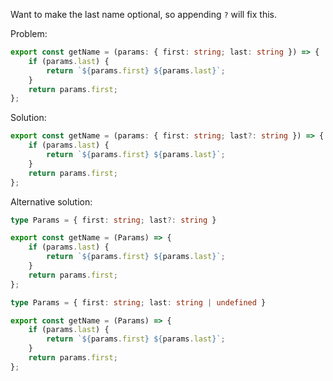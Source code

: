 Want to make the last name optional, so appending `?` will fix this. 

Problem:

```ts
export const getName = (params: { first: string; last: string }) => {
	if (params.last) {
		return `${params.first} ${params.last}`;
	}
	return params.first;
};
```

Solution:

```ts
export const getName = (params: { first: string; last?: string }) => {
	if (params.last) {
		return `${params.first} ${params.last}`;
	}
	return params.first;
};
```

Alternative solution:

```ts
type Params = { first: string; last?: string }

export const getName = (Params) => {
	if (params.last) {
		return `${params.first} ${params.last}`;
	}
	return params.first;
};
```

```ts
type Params = { first: string; last: string | undefined }

export const getName = (Params) => {
	if (params.last) {
		return `${params.first} ${params.last}`;
	}
	return params.first;
};
```
